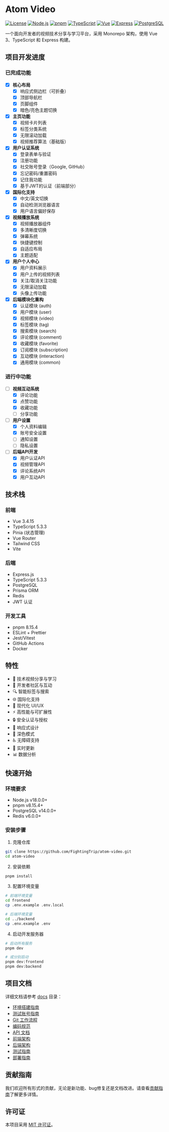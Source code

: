 # Atom Video

[![License](https://img.shields.io/badge/license-MIT-blue.svg)](LICENSE)
[![Node.js](https://img.shields.io/badge/Node.js-18.x-green.svg)](package.json)
[![pnpm](https://img.shields.io/badge/pnpm-8.15.4-orange.svg)](package.json)
[![TypeScript](https://img.shields.io/badge/TypeScript-5.3.3-blue.svg)](package.json)
[![Vue](https://img.shields.io/badge/Vue-3.4.15-4FC08D.svg)](frontend/package.json)
[![Express](https://img.shields.io/badge/Express-4.x-000000.svg)](backend/package.json)
[![PostgreSQL](https://img.shields.io/badge/PostgreSQL-15.x-336791.svg)](backend/package.json)

一个面向开发者的视频技术分享与学习平台，采用 Monorepo 架构，使用 Vue 3、TypeScript 和 Express 构建。

## 项目开发进度

### 已完成功能

- [x] **核心布局**
  - [x] 响应式侧边栏（可折叠）
  - [x] 顶部导航栏
  - [x] 页脚组件
  - [x] 暗色/亮色主题切换

- [x] **主页功能**
  - [x] 视频卡片列表
  - [x] 标签分类系统
  - [x] 无限滚动加载
  - [x] 视频推荐算法（基础版）

- [x] **用户认证系统**
  - [x] 登录表单与验证
  - [x] 注册功能
  - [x] 社交账号登录（Google, GitHub）
  - [x] 忘记密码/重置密码
  - [x] 记住我功能
  - [x] 基于JWT的认证（前端部分）

- [x] **国际化支持**
  - [x] 中文/英文切换
  - [x] 自动检测浏览器语言
  - [x] 用户语言偏好保存

- [x] **视频播放系统**
  - [x] 视频播放器组件
  - [x] 多清晰度切换
  - [x] 弹幕系统
  - [x] 快捷键控制
  - [x] 自适应布局
  - [x] 主题适配

- [x] **用户个人中心**
  - [x] 用户资料展示
  - [x] 用户上传的视频列表
  - [x] 关注/取消关注功能
  - [x] 无限滚动加载
  - [x] 头像上传功能

- [x] **后端模块化重构**
  - [x] 认证模块 (auth)
  - [x] 用户模块 (user)
  - [x] 视频模块 (video)
  - [x] 标签模块 (tag)
  - [x] 搜索模块 (search)
  - [x] 评论模块 (comment)
  - [x] 收藏模块 (favorite)
  - [x] 订阅模块 (subscription)
  - [x] 互动模块 (interaction)
  - [x] 通用模块 (common)

### 进行中功能

- [ ] **视频互动系统**
  - [x] 评论功能
  - [x] 点赞功能
  - [x] 收藏功能
  - [ ] 分享功能

- [ ] **用户设置**
  - [x] 个人资料编辑
  - [x] 账号安全设置
  - [ ] 通知设置
  - [ ] 隐私设置

- [ ] **后端API开发**
  - [x] 用户认证API
  - [x] 视频管理API
  - [x] 评论系统API
  - [x] 用户互动API

## 技术栈

### 前端
- Vue 3.4.15
- TypeScript 5.3.3
- Pinia (状态管理)
- Vue Router
- Tailwind CSS
- Vite

### 后端
- Express.js
- TypeScript 5.3.3
- PostgreSQL
- Prisma ORM
- Redis
- JWT 认证

### 开发工具
- pnpm 8.15.4
- ESLint + Prettier
- Jest/Vitest
- GitHub Actions
- Docker

## 特性

- 🎥 技术视频分享与学习
- 👥 开发者社区与互动
- 🔍 智能标签与搜索
- 🌐 国际化支持
- 🎨 现代化 UI/UX
- ⚡ 高性能与可扩展性
- 🔒 安全认证与授权
- 📱 响应式设计
- 🌙 深色模式
- ♿ 无障碍支持
- 🔄 实时更新
- 📊 数据分析

## 快速开始

### 环境要求

- Node.js v18.0.0+
- pnpm v8.15.4+
- PostgreSQL v14.0.0+
- Redis v6.0.0+

### 安装步骤

1. 克隆仓库
```bash
git clone https://github.com/FightingTrip/atom-video.git
cd atom-video
```

2. 安装依赖
```bash
pnpm install
```

3. 配置环境变量
```bash
# 前端环境变量
cd frontend
cp .env.example .env.local

# 后端环境变量
cd ../backend
cp .env.example .env
```

4. 启动开发服务器
```bash
# 启动所有服务
pnpm dev

# 或分别启动
pnpm dev:frontend
pnpm dev:backend
```

## 项目文档

详细文档请参考 [docs](./docs) 目录：

- [环境搭建指南](./docs/development/setup.md)
- [测试账号指南](./docs/development/test-accounts.md)
- [Git 工作流程](./docs/development/git-workflow.md)
- [编码规范](./docs/development/coding-standards.md)
- [API 文档](./docs/api/README.md)
- [前端架构](./docs/technical/frontend-architecture.md)
- [后端架构](./docs/technical/backend-architecture.md)
- [测试指南](./docs/development/testing.md)
- [部署指南](./docs/deployment/README.md)

## 贡献指南

我们欢迎所有形式的贡献，无论是新功能、bug修复还是文档改进。请查看[贡献指南](./docs/development/contributing.md)了解更多详情。

## 许可证

本项目采用 [MIT 许可证](LICENSE)。

